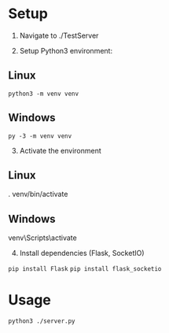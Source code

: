 # Setup 

1. Navigate to ./TestServer

2. Setup Python3 environment:

## Linux
`python3 -m venv venv`

## Windows
`py -3 -m venv venv`

3. Activate the environment

## Linux
. venv/bin/activate

## Windows
venv\Scripts\activate

4. Install dependencies (Flask, SocketIO)

`pip install Flask`
`pip install flask_socketio`

# Usage

`python3 ./server.py`

